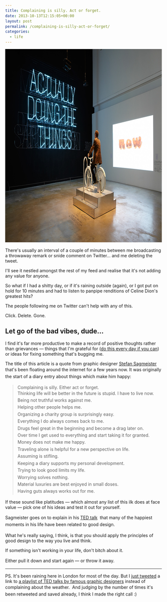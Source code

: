 ```yaml
---
title: Complaining is silly. Act or forget.
date: 2013-10-13T12:15:05+00:00
layout: post
permalink: /complaining-is-silly-act-or-forget/
categories:
  - life
---
```

<img src="/media/BikeNeonSign.jpg" alt="" width="1000" height="619" class="alignnone size-full wp-image-1984" />

There's usually an interval of a couple of minutes between me broadcasting a throwaway remark or snide comment on Twitter... and me deleting the tweet.

I'll see it nestled amongst the rest of my feed and realise that it's not adding any value for anyone. &nbsp;

So what if I had a shitty day, or if it's raining outside (again), or I got put on hold for 10 minutes and had to listen to panpipe renditions of Celine Dion's greatest hits?

The people following me on Twitter can't help with any of this.&nbsp;

Click. Delete. Gone.&nbsp;</p>

<h2>Let go of the bad vibes, dude...</h2>

I find it's far more productive to make a record of positive thoughts rather than grievances — things that I'm grateful for (<a href="http://greig.cc/10-kinds-of-writing">do this every day if you can</a>) or ideas for fixing something that's bugging me.

The title of this article is a quote from graphic designer <a href="http://www.sagmeisterwalsh.com/">Stefan Sagmeister</a> that's been floating around the internet for a few years now.&nbsp;<span style="line-height: 1.6em;">It was originally the start of a diary entry about things which make him happy:</span>

<blockquote>Complaining is silly. Either act or forget.<br><span style="line-height: 1.6em;">Thinking life will be better in the future is stupid. I have to live now.<br></span><span style="line-height: 1.6em;">Being not truthful works against me.<br></span><span style="line-height: 1.6em;">Helping other people helps me.<br></span><span style="line-height: 1.6em;">Organizing a charity group is surprisingly easy.<br></span><span style="line-height: 1.6em;">Everything I do always comes back to me.<br></span><span style="line-height: 1.6em;">Drugs feel great in the beginning and become a drag later on.<br></span><span style="line-height: 1.6em;">Over time I get used to everything and start taking it for granted.<br></span><span style="line-height: 1.6em;">Money does not make me happy.<br></span><span style="line-height: 1.6em;">Traveling alone is helpful for a new perspective on life.<br></span><span style="line-height: 1.6em;">Assuming is stifling.<br></span><span style="line-height: 1.6em;">Keeping a diary supports my personal development.<br></span><span style="line-height: 1.6em;">Trying to look good limits my life.<br></span><span style="line-height: 1.6em;">Worrying solves nothing.<br></span><span style="line-height: 1.6em;">Materia</span><span style="line-height: 1.6em;">l luxuries are best enjoyed in small doses.<br></span><span style="line-height: 1.6em;">Having guts always works out for me.</span></blockquote>

If these sound like platitudes — which almost any list of this ilk does at face value — pick one of his ideas and test it out for yourself.&nbsp;

<span style="line-height: 1.6em;">Sagmeister goes on to explain in his&nbsp;</span><a href="http://www.ted.com/talks/stefan_sagmeister_shares_happy_design.html" style="line-height: 1.6em;">TED talk</a><span style="line-height: 1.6em;">&nbsp; that many of the happiest moments in his life have been related to good design.&nbsp;</span><br>

What he's really saying, I think, is that you should apply the principles of good design to the way you live and think.&nbsp;

If something isn't working in your life, don't bitch about it.

<span style="line-height: 1.6em;">Either pull it down and start again — or throw it away.</span>

<hr />

PS. It's been raining here in London for most of the day. But&nbsp;<span>I</span><span>&nbsp;</span><a href="http://www.ted.com/playlists/127/design_giants.html">just tweeted</a><span>&nbsp;</span><span>a link to</span><span>&nbsp;</span><a href="http://www.ted.com/playlists/127/design_giants.html">a playlist of TED talks by famous graphic designers</a><span>&nbsp;</span><span>instead of complaining about the weather.</span><span style="line-height: 1.6em;">&nbsp; And judging by the number of times it's been retweeted and saved already, I think I made the right call :)</span>

&nbsp;
